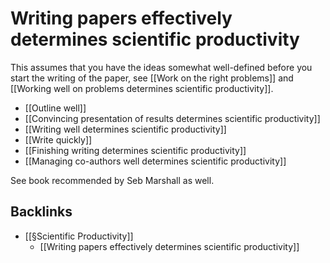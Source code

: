 # Writing papers effectively determines scientific productivity
This assumes that you have the ideas somewhat well-defined before you start the writing of the paper, see [[Work on the right problems]] and [[Working well on problems determines scientific productivity]].

* [[Outline well]]
* [[Convincing presentation of results determines scientific productivity]]
* [[Writing well determines scientific productivity]]
* [[Write quickly]]
* [[Finishing writing determines scientific productivity]]
* [[Managing co-authors well determines scientific productivity]]

See book recommended by Seb Marshall as well.

## Backlinks
* [[§Scientific Productivity]]
	* [[Writing papers effectively determines scientific productivity]]

<!-- #Work -->

<!-- {BearID:498B502E-9238-4378-8A15-06CD9598FD70-15756-0000130C14A4CF44} -->
